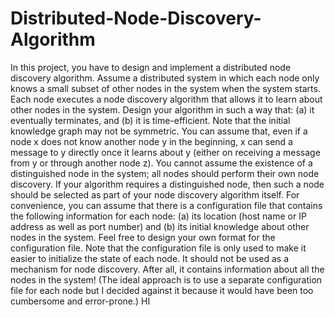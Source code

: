 # Distributed-Node-Discovery-Algorithm
In this project, you have to design and implement a distributed node discovery algorithm.
Assume a distributed system in which each node only knows a small subset of other nodes in
the system when the system starts. Each node executes a node discovery algorithm that allows it to
learn about other nodes in the system. Design your algorithm in such a way that: (a) it eventually
terminates, and (b) it is time-efficient.
Note that the initial knowledge graph may not be symmetric. You can assume that, even if a
node x does not know another node y in the beginning, x can send a message to y directly once
it learns about y (either on receiving a message from y or through another node z). You cannot
assume the existence of a distinguished node in the system; all nodes should perform their own node
discovery. If your algorithm requires a distinguished node, then such a node should be selected as
part of your node discovery algorithm itself.
For convenience, you can assume that there is a configuration file that contains the following
information for each node: (a) its location (host name or IP address as well as port number) and
(b) its initial knowledge about other nodes in the system. Feel free to design your own format for
the configuration file. Note that the configuration file is only used to make it easier to initialize
the state of each node. It should not be used as a mechanism for node discovery. After all, it
contains information about all the nodes in the system! (The ideal approach is to use a separate
configuration file for each node but I decided against it because it would have been too cumbersome
and error-prone.) HI
